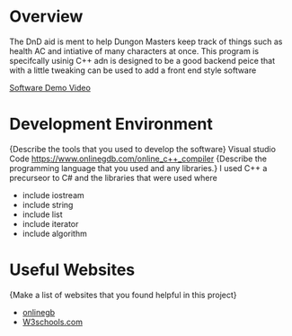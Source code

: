 # Overview

The DnD aid is ment to help Dungon Masters keep track of things such as health AC and intiative of many characters at once. This program is specifcally usinig C++
adn is designed to be a good backend peice that with a little tweaking can be used to add a front end style software


[Software Demo Video](https://youtu.be/VD3-TkkNXjw)

# Development Environment

{Describe the tools that you used to develop the software}
Visual studio Code
https://www.onlinegdb.com/online_c++_compiler
{Describe the programming language that you used and any libraries.}
I used C++ a precurseor to C# and the libraries that were used where
* include iostream
* include string
* include list
* include iterator
* include algorithm

# Useful Websites

{Make a list of websites that you found helpful in this project}
* [onlinegb](https://www.onlinegdb.com/online_c++_compiler)
* [W3schools.com](https://www.w3schools.com/cpp/cpp_classes.asp)
